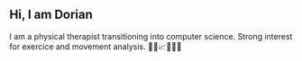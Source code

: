 ## Hi, I am Dorian
I am a physical therapist transitioning into computer science. Strong interest for exercice and movement analysis. 🏃‍♂️📈🧑🏻‍💻

